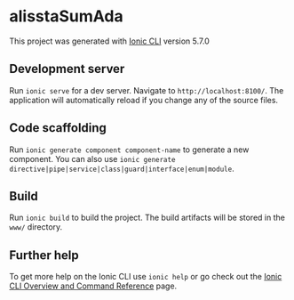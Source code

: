 # alisstaSumAda

This project was generated with [Ionic CLI](https://ionicframework.com/docs/cli) version 5.7.0

## Development server

Run `ionic serve` for a dev server. Navigate to `http://localhost:8100/`. The application will automatically reload if you change any of the source files.

## Code scaffolding

Run `ionic generate component component-name` to generate a new component. You can also use `ionic generate directive|pipe|service|class|guard|interface|enum|module`.

## Build

Run `ionic build` to build the project. The build artifacts will be stored in the `www/` directory.

## Further help

To get more help on the Ionic CLI use `ionic help` or go check out the [Ionic CLI Overview and Command Reference](https://ionicframework.com/docs/cli) page.
